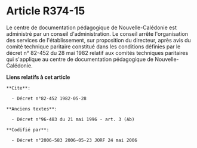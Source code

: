 # Article R374-15

Le centre de documentation pédagogique de Nouvelle-Calédonie est administré par un conseil d'administration. Le conseil
arrête l'organisation des services de l'établissement, sur proposition du directeur, après avis du comité technique paritaire
constitué dans les conditions définies par le décret n° 82-452 du 28 mai 1982 relatif aux comités techniques paritaires qui
s'applique au centre de documentation pédagogique de Nouvelle-Calédonie.

**Liens relatifs à cet article**

	**Cite**:

	  - Décret n°82-452 1982-05-28

	**Anciens textes**:

	  - Décret n°96-483 du 21 mai 1996 - art. 3 (Ab)

	**Codifié par**:

	  - Décret n°2006-583 2006-05-23 JORF 24 mai 2006
